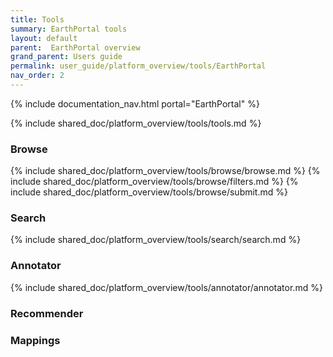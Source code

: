 ```yaml
---
title: Tools
summary: EarthPortal tools
layout: default
parent:  EarthPortal overview
grand_parent: Users guide
permalink: user_guide/platform_overview/tools/EarthPortal
nav_order: 2
---
```


{% include documentation_nav.html portal="EarthPortal"  %}

{% include shared_doc/platform_overview/tools/tools.md  %}

### Browse
{% include shared_doc/platform_overview/tools/browse/browse.md  %}
{% include shared_doc/platform_overview/tools/browse/filters.md  %}
{% include shared_doc/platform_overview/tools/browse/submit.md  %}

### Search
{% include shared_doc/platform_overview/tools/search/search.md  %}

### Annotator
{% include shared_doc/platform_overview/tools/annotator/annotator.md  %}

### Recommender

### Mappings

